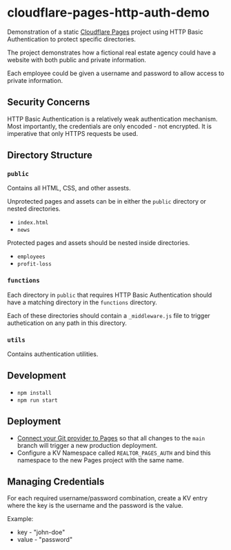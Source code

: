 # cloudflare-pages-http-auth-demo

Demonstration of a static [Cloudflare Pages](https://developers.cloudflare.com/pages/) project using HTTP Basic Authentication to protect specific directories.

The project demonstrates how a fictional real estate agency could have a website with both public and private information.

Each employee could be given a username and password to allow access to private information.

## Security Concerns

HTTP Basic Authentication is a relatively weak authentication mechanism. Most importantly, the credentials are only encoded - not encrypted. It is imperative that only HTTPS requests be used.

## Directory Structure

### `public`

Contains all HTML, CSS, and other assests.

Unprotected pages and assets can be in either the `public` directory or nested directories.

- `index.html`
- `news`

Protected pages and assets should be nested inside directories.

- `employees`
- `profit-loss`

### `functions`

Each directory in `public` that requires HTTP Basic Authentication should have a matching directory in the `functions` directory.

Each of these directories should contain a `_middleware.js` file to trigger authetication on any path in this directory.

### `utils`

Contains authentication utilities.

## Development

- `npm install`
- `npm run start`

## Deployment

- [Connect your Git provider to Pages](https://developers.cloudflare.com/pages/get-started/guide/#connect-your-git-provider-to-pages) so that all changes to the `main` branch will trigger a new production deployment.
- Configure a KV Namespace called `REALTOR_PAGES_AUTH` and bind this namespace to the new Pages project with the same name.

## Managing Credentials

For each required username/password combination, create a KV entry where the key is the username and the password is the value.

Example:

- key - "john-doe"
- value - "password"
